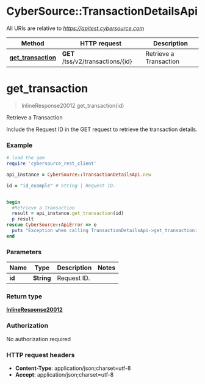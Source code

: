 # CyberSource::TransactionDetailsApi

All URIs are relative to *https://apitest.cybersource.com*

Method | HTTP request | Description
------------- | ------------- | -------------
[**get_transaction**](TransactionDetailsApi.md#get_transaction) | **GET** /tss/v2/transactions/{id} | Retrieve a Transaction


# **get_transaction**
> InlineResponse20012 get_transaction(id)

Retrieve a Transaction

Include the Request ID in the GET request to retrieve the transaction details.

### Example
```ruby
# load the gem
require 'cybersource_rest_client'

api_instance = CyberSource::TransactionDetailsApi.new

id = "id_example" # String | Request ID. 


begin
  #Retrieve a Transaction
  result = api_instance.get_transaction(id)
  p result
rescue CyberSource::ApiError => e
  puts "Exception when calling TransactionDetailsApi->get_transaction: #{e}"
end
```

### Parameters

Name | Type | Description  | Notes
------------- | ------------- | ------------- | -------------
 **id** | **String**| Request ID.  | 

### Return type

[**InlineResponse20012**](InlineResponse20012.md)

### Authorization

No authorization required

### HTTP request headers

 - **Content-Type**: application/json;charset=utf-8
 - **Accept**: application/json;charset=utf-8



